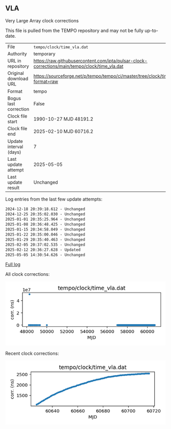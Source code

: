 
## VLA

Very Large Array clock corrections

This file is pulled from the TEMPO repository and may not be fully
up-to-date. 

|     |     |
|:--- |:--- |
| File | `tempo/clock/time_vla.dat` |
| Authority | temporary |
| URL in repository | <https://raw.githubusercontent.com/ipta/pulsar-clock-corrections/main/tempo/clock/time_vla.dat> |
| Original download URL | <https://sourceforge.net/p/tempo/tempo/ci/master/tree/clock/time_vla.dat?format=raw> |
| Format | tempo |
| Bogus last correction | False |
| Clock file start | 1990-10-27 MJD 48191.2 |
| Clock file end | 2025-02-10 MJD 60716.2 |
| Update interval (days) | 7 |
| Last update attempt | 2025-05-05 |
| Last update result | Unchanged |

Log entries from the last few update attempts:
```
2024-12-18 20:39:18.612 - Unchanged
2024-12-25 20:35:02.030 - Unchanged
2025-01-01 20:35:25.964 - Unchanged
2025-01-08 20:36:48.425 - Unchanged
2025-01-15 20:34:58.049 - Unchanged
2025-01-22 20:35:00.046 - Unchanged
2025-01-29 20:35:40.463 - Unchanged
2025-02-05 20:37:02.535 - Unchanged
2025-02-12 20:36:27.628 - Updated
2025-05-05 14:30:54.626 - Unchanged
```
[Full log](https://raw.githubusercontent.com/ipta/pulsar-clock-corrections/main/log/tempo/clock/time_vla.dat.log)


All clock corrections:

![plot of all clock corrections](time_vla.dat.png "All corrections")

Recent clock corrections:

![plot of recent clock corrections](time_vla.dat.short.png "Recent corrections")

